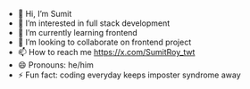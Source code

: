 - 👋 Hi, I’m Sumit
- 👀 I’m interested in full stack development
- 🌱 I’m currently learning frontend
- 💞️ I’m looking to collaborate on frontend project
- 📫 How to reach me https://x.com/SumitRoy_twt
- 😄 Pronouns: he/him
- ⚡ Fun fact: coding everyday keeps imposter syndrome away

<!---
Sumitgitup/Sumitgitup is a ✨ special ✨ repository because its `README.md` (this file) appears on your GitHub profile.
You can click the Preview link to take a look at your changes.
--->
